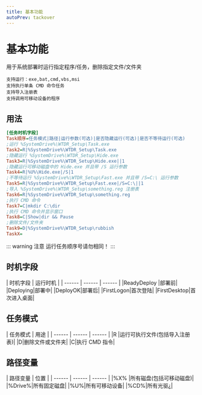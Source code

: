 ```yaml
---
title: 基本功能
autoPrev: tackover
---
```

# 基本功能

用于系统部署时运行指定程序/任务，删除指定文件/文件夹   

    支持运行：exe,bat,cmd,vbs,msi   
    支持执行单条 CMD 命令任务
    支持导入注册表
    支持调用可移动设备的程序
 
## 用法
```ini
[任务时机字段]
Task顺序=任务模式|路径|运行参数(可选)|是否隐藏运行(可选)|是否不等待运行(可选)
;运行 %SystemDrive%\WTDR_Setup\Task.exe
Task2=R|%SystemDrive%\WTDR_Setup\Task.exe
;隐藏运行 %SystemDrive%\WTDR_Setup\Hide.exe
Task3=R|%SystemDrive%\WTDR_Setup\Hide.exe||1
;隐藏运行可移动磁盘中的 Hide.exe 并且带 /S 运行参数
Task4=R|%U%\Hide.exe|/S|1
;不等待运行 %SystemDrive%\WTDR_Setup\Fast.exe 并且带 /S=C:\ 运行参数
Task5=R|%SystemDrive%\WTDR_Setup\Fast.exe|/S=C:\||1
;导入 %SystemDrive%\WTDR_Setup\something.reg 注册表
Task6=R|%SystemDrive%\WTDR_Setup\something.reg
;执行 CMD 命令
Task7=C|mkdir C:\dir
;执行 CMD 命令并显示窗口
Task8=C|Show|dir && Pause
;删除文件/文件夹
Task9=D|%SystemDrive%\WTDR_Setup\rubbish
TaskX=
```
::: warning 注意
运行任务顺序号请勿相同！
:::

## 时机字段
| 时机字段 | 运行时机 |
| ------ | ------ | ------ |
|ReadyDeploy |部署前|
|Deploying|部署中|
|DeployOK|部署后|
|FirstLogon|首次登陆|
|FirstDesktop|首次进入桌面|

## 任务模式
| 任务模式 | 用途 |
| ------ | ------ | ------ |
|R |运行可执行文件(包括导入注册表)|
|D|删除文件或文件夹|
|C|执行 CMD 指令|

## 路径变量
| 路径变量 | 位置 |
| ------ | ------ | ------ |
|%X% |所有磁盘(包括可移动磁盘)|
|%Drive%|所有固定磁盘|
|%U%|所有可移动设备|
|%CD%|所有光驱¿|